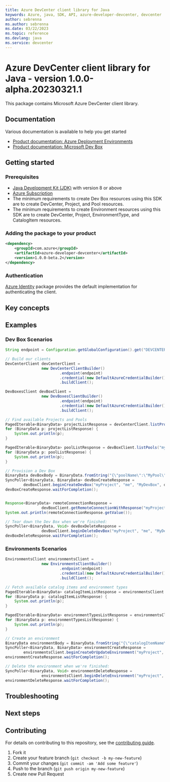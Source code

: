 ```yaml
---
title: Azure DevCenter client library for Java
keywords: Azure, java, SDK, API, azure-developer-devcenter, devcenter
author: sebrenna
ms.author: sebrenna
ms.date: 03/22/2023
ms.topic: reference
ms.devlang: java
ms.service: devcenter
---
```

# Azure DevCenter client library for Java - version 1.0.0-alpha.20230321.1 


This package contains Microsoft Azure DevCenter client library.

## Documentation

Various documentation is available to help you get started

- [Product documentation: Azure Deployment Environments][environments_documentation]
- [Product documentation: Microsoft Dev Box][devbox_documentation]

## Getting started

### Prerequisites

- [Java Development Kit (JDK)][jdk] with version 8 or above
- [Azure Subscription][azure_subscription]
- The minimum requirements to create Dev Box resources using this SDK are to create DevCenter, Project, and Pool resources.
- The minimum requirements to create Environment resources using this SDK are to create DevCenter, Project, EnvironmentType, and CatalogItem resources.

### Adding the package to your product

[//]: # ({x-version-update-start;com.azure:azure-developer-devcenter;current})
```xml
<dependency>
    <groupId>com.azure</groupId>
    <artifactId>azure-developer-devcenter</artifactId>
    <version>1.0.0-beta.2</version>
</dependency>
```
[//]: # ({x-version-update-end})

### Authentication

[Azure Identity][azure_identity] package provides the default implementation for authenticating the client.

## Key concepts

## Examples
### Dev Box Scenarios
```java com.azure.developer.devcenter.readme.devboxes
String endpoint = Configuration.getGlobalConfiguration().get("DEVCENTER_ENDPOINT");

// Build our clients
DevCenterClient devCenterClient =
                new DevCenterClientBuilder()
                        .endpoint(endpoint)
                        .credential(new DefaultAzureCredentialBuilder().build())
                        .buildClient();

DevBoxesClient devBoxClient =
                new DevBoxesClientBuilder()
                        .endpoint(endpoint)
                        .credential(new DefaultAzureCredentialBuilder().build())
                        .buildClient();

// Find available Projects and Pools
PagedIterable<BinaryData> projectListResponse = devCenterClient.listProjects(null);
for (BinaryData p: projectListResponse) {
    System.out.println(p);
}

PagedIterable<BinaryData> poolListResponse = devBoxClient.listPools("myProject", null);
for (BinaryData p: poolListResponse) {
    System.out.println(p);
}

// Provision a Dev Box
BinaryData devBoxBody = BinaryData.fromString("{\"poolName\":\"MyPool\"}");
SyncPoller<BinaryData, BinaryData> devBoxCreateResponse =
        devBoxClient.beginCreateDevBox("myProject", "me", "MyDevBox", devBoxBody, null);
devBoxCreateResponse.waitForCompletion();


Response<BinaryData> remoteConnectionResponse =
                devBoxClient.getRemoteConnectionWithResponse("myProject", "me", "MyDevBox", null);
System.out.println(remoteConnectionResponse.getValue());

// Tear down the Dev Box when we're finished:
SyncPoller<BinaryData, Void> devBoxDeleteResponse =
                devBoxClient.beginDeleteDevBox("myProject", "me", "MyDevBox", null);
devBoxDeleteResponse.waitForCompletion();        
```

### Environments Scenarios
```java com.azure.developer.devcenter.readme.environments
EnvironmentsClient environmentsClient =
                new EnvironmentsClientBuilder()
                        .endpoint(endpoint)
                        .credential(new DefaultAzureCredentialBuilder().build())
                        .buildClient();

// Fetch available catalog items and environment types
PagedIterable<BinaryData> catalogItemListResponse = environmentsClient.listCatalogItems("myProject", null);
for (BinaryData p: catalogItemListResponse) {
    System.out.println(p);
}

PagedIterable<BinaryData> environmentTypesListResponse = environmentsClient.listEnvironmentTypes("myProject", null);
for (BinaryData p: environmentTypesListResponse) {
    System.out.println(p);
}

// Create an environment
BinaryData environmentBody = BinaryData.fromString("{\"catalogItemName\":\"MyCatalogItem\", \"environmentType\":\"MyEnvironmentType\"}");
SyncPoller<BinaryData, BinaryData> environmentCreateResponse =
        environmentsClient.beginCreateOrUpdateEnvironment("myProject", "me", "TestEnvironment", environmentBody, null);
environmentCreateResponse.waitForCompletion();

// Delete the environment when we're finished:
SyncPoller<BinaryData, Void> environmentDeleteResponse =
                environmentsClient.beginDeleteEnvironment("myProject", "me", "TestEnvironment", null);
environmentDeleteResponse.waitForCompletion();
```

## Troubleshooting

## Next steps

## Contributing

For details on contributing to this repository, see the [contributing guide](https://github.com/Azure/azure-sdk-for-java/blob/main/CONTRIBUTING.md).

1. Fork it
1. Create your feature branch (`git checkout -b my-new-feature`)
1. Commit your changes (`git commit -am 'Add some feature'`)
1. Push to the branch (`git push origin my-new-feature`)
1. Create new Pull Request

<!-- LINKS -->
[environments_documentation]: https://learn.microsoft.com/azure/deployment-environments/
[devbox_documentation]: https://learn.microsoft.com/azure/dev-box/
[docs]: https://azure.github.io/azure-sdk-for-java/
[jdk]: /java/azure/jdk/
[azure_subscription]: https://azure.microsoft.com/free/
[azure_identity]: https://github.com/Azure/azure-sdk-for-java/blob/main/sdk/identity/azure-identity

